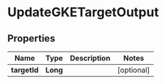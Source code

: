 

# UpdateGKETargetOutput


## Properties

| Name | Type | Description | Notes |
|------------ | ------------- | ------------- | -------------|
|**targetId** | **Long** |  |  [optional] |



